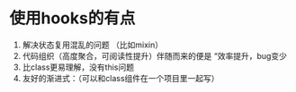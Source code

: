 # 使用hooks的有点
1. 解决状态复用混乱的问题 （比如mixin）
2. 代码组织（高度聚合，可阅读性提升）伴随而来的便是 “效率提升，bug变少
3. 比class更易理解，没有this问题
4. 友好的渐进式：（可以和class组件在一个项目里一起写）